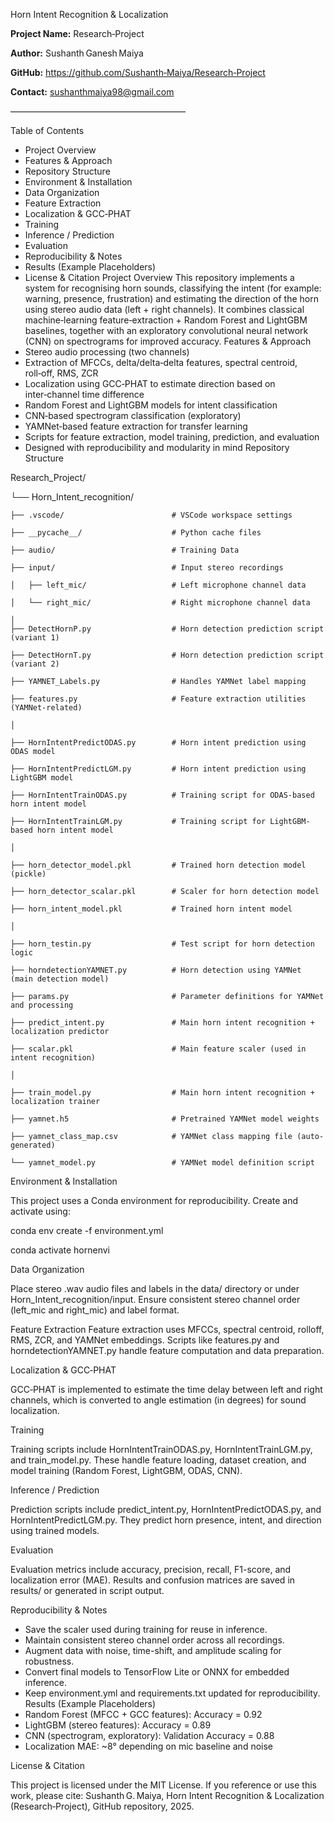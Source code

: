 Horn Intent Recognition & Localization

**Project Name:** Research‑Project

**Author:** Sushanth Ganesh Maiya

**GitHub:** https://github.com/Sushanth‑Maiya/Research‑Project

**Contact:** sushanthmaiya98@gmail.com

————————————————————

Table of Contents
- Project Overview
- Features & Approach
- Repository Structure
- Environment & Installation
- Data Organization
- Feature Extraction
- Localization & GCC‑PHAT
- Training
- Inference / Prediction
- Evaluation
- Reproducibility & Notes
- Results (Example Placeholders)
- License & Citation
Project Overview
This repository implements a system for recognising horn sounds, classifying the intent (for example: warning, presence, frustration) and estimating the direction of the horn using stereo audio data (left + right channels). It combines classical machine‑learning feature‑extraction + Random Forest and LightGBM baselines, together with an exploratory convolutional neural network (CNN) on spectrograms for improved accuracy.
Features & Approach
- Stereo audio processing (two channels)
- Extraction of MFCCs, delta/delta‑delta features, spectral centroid, roll‑off, RMS, ZCR
- Localization using GCC‑PHAT to estimate direction based on inter‑channel time difference
- Random Forest and LightGBM models for intent classification
- CNN‑based spectrogram classification (exploratory)
- YAMNet‑based feature extraction for transfer learning
- Scripts for feature extraction, model training, prediction, and evaluation
- Designed with reproducibility and modularity in mind
Repository Structure

Research_Project/ 

└── Horn_Intent_recognition/

    ├── .vscode/                        # VSCode workspace settings
    
    ├── __pycache__/                    # Python cache files
    
    ├── audio/                          # Training Data
    
    ├── input/                          # Input stereo recordings
    
    │   ├── left_mic/                   # Left microphone channel data
    
    │   └── right_mic/                  # Right microphone channel data
    
    │
    ├── DetectHornP.py                  # Horn detection prediction script (variant 1)
    
    ├── DetectHornT.py                  # Horn detection prediction script (variant 2)
    
    ├── YAMNET_Labels.py                # Handles YAMNet label mapping
    
    ├── features.py                     # Feature extraction utilities (YAMNet-related)
    
    │
    
    ├── HornIntentPredictODAS.py        # Horn intent prediction using ODAS model
    
    ├── HornIntentPredictLGM.py         # Horn intent prediction using LightGBM model
    
    ├── HornIntentTrainODAS.py          # Training script for ODAS-based horn intent model
    
    ├── HornIntentTrainLGM.py           # Training script for LightGBM-based horn intent model
    
    │
    
    ├── horn_detector_model.pkl         # Trained horn detection model (pickle)
    
    ├── horn_detector_scalar.pkl        # Scaler for horn detection model
    
    ├── horn_intent_model.pkl           # Trained horn intent model
    
    │
    
    ├── horn_testin.py                  # Test script for horn detection logic
    
    ├── horndetectionYAMNET.py          # Horn detection using YAMNet (main detection model)
    
    ├── params.py                       # Parameter definitions for YAMNet and processing
    
    ├── predict_intent.py               # Main horn intent recognition + localization predictor
    
    ├── scalar.pkl                      # Main feature scaler (used in intent recognition)
    
    │
    
    ├── train_model.py                  # Main horn intent recognition + localization trainer
    
    ├── yamnet.h5                       # Pretrained YAMNet model weights
    
    ├── yamnet_class_map.csv            # YAMNet class mapping file (auto-generated)
    
    └── yamnet_model.py                 # YAMNet model definition script

Environment & Installation

This project uses a Conda environment for reproducibility. Create and activate using:

conda env create -f environment.yml

conda activate hornenvi

Data Organization

Place stereo .wav audio files and labels in the data/ directory or under Horn_Intent_recognition/input. Ensure consistent stereo channel order (left_mic and right_mic) and label format.

Feature Extraction
Feature extraction uses MFCCs, spectral centroid, rolloff, RMS, ZCR, and YAMNet embeddings. Scripts like features.py and horndetectionYAMNET.py handle feature computation and data preparation.

Localization & GCC‑PHAT

GCC‑PHAT is implemented to estimate the time delay between left and right channels, which is converted to angle estimation (in degrees) for sound localization.

Training

Training scripts include HornIntentTrainODAS.py, HornIntentTrainLGM.py, and train_model.py. These handle feature loading, dataset creation, and model training (Random Forest, LightGBM, ODAS, CNN).

Inference / Prediction

Prediction scripts include predict_intent.py, HornIntentPredictODAS.py, and HornIntentPredictLGM.py. They predict horn presence, intent, and direction using trained models.

Evaluation

Evaluation metrics include accuracy, precision, recall, F1-score, and localization error (MAE). Results and confusion matrices are saved in results/ or generated in script output.

Reproducibility & Notes

- Save the scaler used during training for reuse in inference.
- Maintain consistent stereo channel order across all recordings.
- Augment data with noise, time-shift, and amplitude scaling for robustness.
- Convert final models to TensorFlow Lite or ONNX for embedded inference.
- Keep environment.yml and requirements.txt updated for reproducibility.
Results (Example Placeholders)
- Random Forest (MFCC + GCC features): Accuracy = 0.92
- LightGBM (stereo features): Accuracy = 0.89
- CNN (spectrogram, exploratory): Validation Accuracy = 0.88
- Localization MAE: ~8° depending on mic baseline and noise

License & Citation

This project is licensed under the MIT License. If you reference or use this work, please cite:
Sushanth G. Maiya, Horn Intent Recognition & Localization (Research‑Project), GitHub repository, 2025.
